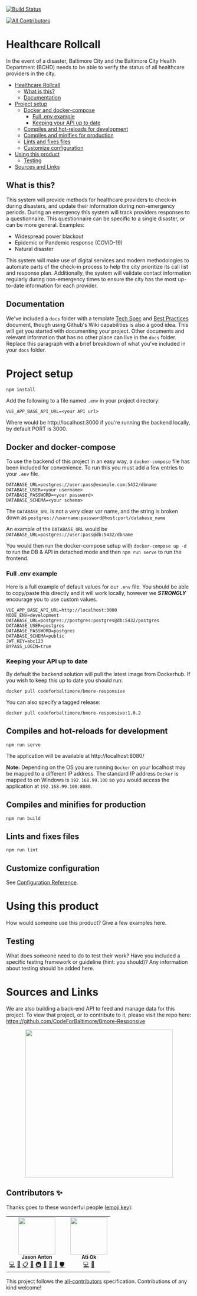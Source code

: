 [![Build Status](https://travis-ci.org/CodeForBaltimore/Healthcare-Rollcall.svg?branch=master)](https://travis-ci.org/CodeForBaltimore/Healthcare-Rollcall)
<!-- ALL-CONTRIBUTORS-BADGE:START - Do not remove or modify this section -->
[![All Contributors](https://img.shields.io/badge/all_contributors-2-orange.svg?style=flat-square)](#contributors-)
<!-- ALL-CONTRIBUTORS-BADGE:END -->

# Healthcare Rollcall

In the event of a disaster, Baltimore City and the Baltimore City Health Department (BCHD) needs to be able to verify the status of all healthcare providers in the city. 

<!-- TOC -->

- [Healthcare Rollcall](#healthcare-rollcall)
    - [What is this?](#what-is-this)
    - [Documentation](#documentation)
- [Project setup](#project-setup)
    - [Docker and docker-compose](#docker-and-docker-compose)
        - [Full .env example](#full-env-example)
        - [Keeping your API up to date](#keeping-your-api-up-to-date)
    - [Compiles and hot-reloads for development](#compiles-and-hot-reloads-for-development)
    - [Compiles and minifies for production](#compiles-and-minifies-for-production)
    - [Lints and fixes files](#lints-and-fixes-files)
    - [Customize configuration](#customize-configuration)
- [Using this product](#using-this-product)
    - [Testing](#testing)
- [Sources and Links](#sources-and-links)

<!-- /TOC -->

## What is this?
This system will provide methods for healthcare providers to check-in during disasters, and update their information during non-emergency periods. During an emergency this system will track providers responses to a questionnaire.  This questionnaire can be specific to a single disaster, or can be more general.  Examples:

* Widespread power blackout
* Epidemic or Pandemic response (COVID-19)
* Natural disaster

This system will make use of digital services and modern methodologies to automate parts of the check-in process to help the city prioritize its call list and response plan. Additionally, the system will validate contact information regularly during non-emergency times to ensure the city has the most up-to-date information for each provider.

## Documentation

We've included a `docs` folder with a template [Tech Spec](/docs/Tech_Spec.md) and [Best Practices](/docs/Best_Practices.md) document, though using Github's Wiki capabilities is also a good idea. This will get you started with documenting your project.  Other documents and relevant information that has no other place can live in the `docs` folder.  Replace this paragraph with a brief breakdown of what you've included in your `docs` folder.

# Project setup

```shell
npm install
```

Add the following to a file named `.env` in your project directory:
```shell
VUE_APP_BASE_API_URL=<your API url>
```
Where <your API url> would be http://localhost:3000 if you're running the backend locally, by default PORT is 3000.

## Docker and docker-compose
To use the backend of this project in an easy way, a `docker-compose` file has been included for convenience. To run this you must add a few entries to your `.env` file.
```shell
DATABASE_URL=postgres://user:pass@example.com:5432/dbname
DATABASE_USER=<your username>
DATABASE_PASSWORD=<your password>
DATABASE_SCHEMA=<your schema>
```
The `DATABASE_URL` is not a very clear var name, and the string is broken down as `postgres://username:password@host:port/database_name`

An example of the `DATABASE_URL` would be `DATABASE_URL=postgres://user:pass@db:5432/dbname`

You would then run the docker-compose setup with `docker-compose up -d` to run the DB & API in detached mode and then `npm run serve` to run the frontend.

### Full .env example
Here is a full example of default values for our `.env` file. You should be able to copy/paste this directly and it will work locally, however we ***STRONGLY*** encourage you to use custom values.
```
VUE_APP_BASE_API_URL=http://localhost:3000
NODE_ENV=development
DATABASE_URL=postgres://postgres:postgres@db:5432/postgres
DATABASE_USER=postgres
DATABASE_PASSWORD=postgres
DATABASE_SCHEMA=public
JWT_KEY=abc123
BYPASS_LOGIN=true
```

### Keeping your API up to date
By default the backend solution will pull the latest image from Dockerhub. If you wish to keep this up to date you should run:
```
docker pull codeforbaltimore/bmore-responsive
```
You can also specify a tagged release:
```
docker pull codeforbaltimore/bmore-responsive:1.0.2
```

## Compiles and hot-reloads for development

```shell
npm run serve
```

The application will be available at http://localhost:8080/

**Note:** Depending on the OS you are running `Docker` on your localhost may be mapped to a different IP address. The standard IP address `Docker` is mapped to on Windows is `192.168.99.100` so you would access the application at `192.168.99.100:8080`.  

## Compiles and minifies for production

```shell
npm run build
```

## Lints and fixes files

```shell
npm run lint
```

## Customize configuration

See [Configuration Reference](https://cli.vuejs.org/config/).

# Using this product

How would someone use this product? Give a few examples here.

## Testing

What does someone need to do to test their work? Have you included a specific testing framework or guideline (hint: you should)? Any information about testing should be added here.

# Sources and Links

We are also building a back-end API to feed and manage data for this project. To view that project, or to contribute to it, please visit the repo here: https://github.com/CodeForBaltimore/Bmore-Responsive

<p align="center">
    <img src="docs/img/CfB.png" width="400">
</p>

## Contributors ✨

Thanks goes to these wonderful people ([emoji key](https://allcontributors.org/docs/en/emoji-key)):

<!-- ALL-CONTRIBUTORS-LIST:START - Do not remove or modify this section -->
<!-- prettier-ignore-start -->
<!-- markdownlint-disable -->
<table>
  <tr>
    <td align="center"><a href="http://www.jasonanton.com"><img src="https://avatars0.githubusercontent.com/u/6391564?v=4" width="100px;" alt=""/><br /><sub><b>Jason Anton</b></sub></a><br /><a href="https://github.com/CodeForBaltimore/Healthcare-Rollcall/commits?author=revjtanton" title="Code">💻</a> <a href="https://github.com/CodeForBaltimore/Healthcare-Rollcall/commits?author=revjtanton" title="Documentation">📖</a> <a href="#eventOrganizing-revjtanton" title="Event Organizing">📋</a> <a href="#ideas-revjtanton" title="Ideas, Planning, & Feedback">🤔</a> <a href="#infra-revjtanton" title="Infrastructure (Hosting, Build-Tools, etc)">🚇</a> <a href="#maintenance-revjtanton" title="Maintenance">🚧</a> <a href="#projectManagement-revjtanton" title="Project Management">📆</a> <a href="https://github.com/CodeForBaltimore/Healthcare-Rollcall/pulls?q=is%3Apr+reviewed-by%3Arevjtanton" title="Reviewed Pull Requests">👀</a> <a href="#security-revjtanton" title="Security">🛡️</a></td>
    <td align="center"><a href="https://ao10.github.io"><img src="https://avatars3.githubusercontent.com/u/14120224?v=4" width="100px;" alt=""/><br /><sub><b>Ati Ok</b></sub></a><br /><a href="https://github.com/CodeForBaltimore/Healthcare-Rollcall/commits?author=ao10" title="Code">💻</a> <a href="https://github.com/CodeForBaltimore/Healthcare-Rollcall/pulls?q=is%3Apr+reviewed-by%3Aao10" title="Reviewed Pull Requests">👀</a></td>
  </tr>
</table>

<!-- markdownlint-enable -->
<!-- prettier-ignore-end -->
<!-- ALL-CONTRIBUTORS-LIST:END -->

This project follows the [all-contributors](https://github.com/all-contributors/all-contributors) specification. Contributions of any kind welcome!